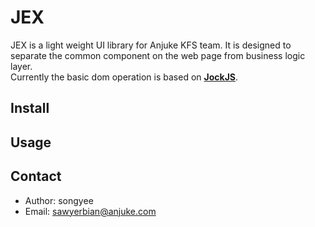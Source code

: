 JEX
=====

JEX is a light weight UI library for Anjuke KFS team.
It is designed to separate the common component on the web page from business logic layer.  
Currently the basic dom operation is based on [**JockJS**](http://git.corp.anjuke.com/aifang/jockjs).

Install
-----

Usage
-----

Contact
-----
* Author: songyee
* Email: [sawyerbian@anjuke.com](mailto:sawyerbian@anjuke.com)

